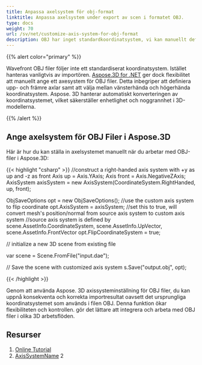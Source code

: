 ```yaml
---
title: Anpassa axelsystem för obj-format
linktitle: Anpassa axelsystem under export av scen i formatet OBJ.
type: docs
weight: 70
url: /sv/net/customize-axis-system-for-obj-format
description: OBJ har inget standardkoordinatsystem, vi kan manuellt definiera axelsystem för det.
---
```

{{% alert color="primary" %}} 

Wavefront OBJ filer följer inte ett standardiserat koordinatsystem. Istället hanteras vanligtvis av importören. [Aspose.3D for .NET](https://products.aspose.com/3d/net/) ger dock flexibilitet att manuellt ange ett axesystem för OBJ filer. Detta inbegriper att definiera upp- och främre axlar samt att välja mellan vänsterhända och högerhända koordinatsystem. Aspose. 3D hanterar automatiskt konverteringen av koordinatsystemet, vilket säkerställer enhetlighet och noggrannhet i 3D-modellerna.


{{% /alert %}} 
##  **Ange axelsystem för OBJ Filer i Aspose.3D**

Här är hur du kan ställa in axelsystemet manuellt när du arbetar med OBJ-filer i Aspose.3D:

{{< highlight "csharp" >}}
//construct a right-handed axis system with +y as up and -z as front
Axis up = Axis.YAxis;
Axis front = Axis.NegativeZAxis;
AxisSystem axisSystem = new AxisSystem(CoordinateSystem.RightHanded, up, front);

ObjSaveOptions opt = new ObjSaveOptions();
//use the custom axis system to flip coordinate
opt.AxisSystem = axisSystem;
//set this to true, will convert mesh's position/normal from source axis system to custom axis system
//source axis system is defined by scene.AssetInfo.CoordinateSystem, scene.AssetInfo.UpVector, scene.AssetInfo.FrontVector
opt.FlipCoordinateSystem = true;

 // initialize a new 3D scene from existing file

var scene = Scene.FromFile("input.dae");

// Save the scene with customized axis system
s.Save("output.obj", opt);

{{< /highlight >}}

Genom att använda Aspose. 3D axissysteminställning för OBJ filer, du kan uppnå konsekventa och korrekta importresultat oavsett det ursprungliga koordinatsystemet som används i filen OBJ. Denna funktion ökar flexibiliteten och kontrollen. gör det lättare att integrera och arbeta med OBJ filer i olika 3D arbetsflöden.

##  **Resurser**

1. [Online Tutorial](https://products.aspose.com/3d/tutorial/)
2. [AxisSystemName](https://reference.aspose.com/3d/net/aspose.threed/axissystem/) 2